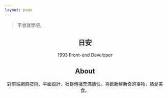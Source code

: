 ```yaml
---
layout: page
---
```

> 不會就學吧。

<div style="text-align:center;">

<h2>日安</h2>

1993 Front-end Developer

<h2>About</h2>

對前端網頁技術、平面設計、社群傳播充滿熱忱，喜歡新鮮新奇的事物，熱愛美食。

</div>

<script>
    function remove() {
        var elem = document.querySelector('.article-date')
        elem.parentNode.removeChild(elem);
        return false;
    }
    remove();
</script>